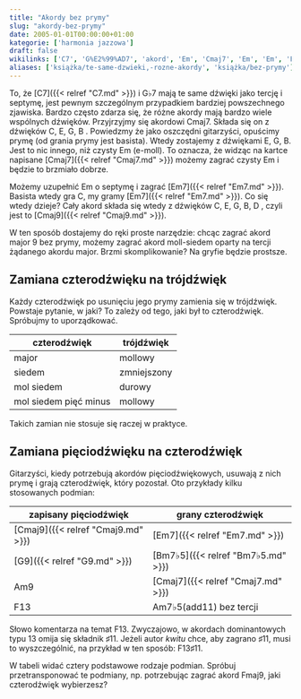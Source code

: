 ```yaml
---
title: "Akordy bez prymy"
slug: "akordy-bez-prymy"
date: 2005-01-01T00:00:00+01:00
kategorie: ['harmonia jazzowa']
draft: false
wikilinks: ['C7', 'G%E2%99%AD7', 'akord', 'Em', 'Cmaj7', 'Em', 'Em', 'Em7', 'Em7', 'akord', 'Cmaj9', 'gryf', 'czterod%C5%BAwi%C4%99k', 'tr%C3%B3jd%C5%BAwi%C4%99k', 'pi%C4%99ciod%C5%BAwi%C4%99k', 'czterod%C5%BAwi%C4%99k', 'Cmaj9', 'Em7', 'G9', 'Bm7%E2%99%AD5', 'Am9', 'Cmaj7', 'F13', 'Am7%E2%99%AD5(add11)', 'F13', 'dominanta', 'F13%E2%99%AF11', 'Fmaj9']
aliases: ['książka/te-same-dzwieki,-rozne-akordy', 'książka/bez-prymy']
---
```

To, że [C7]({{< relref "C7.md" >}}) i G♭7<!-- link nie odnosił się do niczego --> mają te same dźwięki
jako tercję i septymę, jest pewnym szczególnym przypadkiem bardziej
powszechnego zjawiska. Bardzo często zdarza się, że różne
akordy<!-- link nie odnosił się do niczego --> mają bardzo wiele wspólnych dźwięków.
Przyjrzyjmy się akordowi Cmaj7. Składa się on z dźwięków C, E, G, B .
Powiedzmy że jako oszczędni gitarzyści, opuścimy prymę (od grania prymy
jest basista). Wtedy zostajemy z dźwiękami E, G, B. Jest to nic innego,
niż czysty Em<!-- link nie odnosił się do niczego --> (e-moll). To oznacza, że widząc na kartce
napisane [Cmaj7]({{< relref "Cmaj7.md" >}}) możemy zagrać czysty
Em<!-- link nie odnosił się do niczego --> i będzie to brzmiało dobrze.

Możemy uzupełnić Em<!-- link nie odnosił się do niczego --> o septymę i zagrać
[Em7]({{< relref "Em7.md" >}}). Basista wtedy gra C, my gramy
[Em7]({{< relref "Em7.md" >}}). Co się wtedy dzieje? Cały
akord<!-- link nie odnosił się do niczego --> składa się wtedy z dźwięków C, E, G, B, D ,
czyli jest to [Cmaj9]({{< relref "Cmaj9.md" >}}).

W ten sposób dostajemy do ręki proste narzędzie: chcąc zagrać akord
major 9 bez prymy, możemy zagrać akord moll-siedem oparty na tercji
żądanego akordu major. Brzmi skomplikowanie? Na
gryfie<!-- link nie odnosił się do niczego --> będzie prostsze.

## Zamiana czterodźwięku na trójdźwięk

Każdy czterodźwięk<!-- link nie odnosił się do niczego --> po usunięciu jego prymy
zamienia się w trójdźwięk<!-- link nie odnosił się do niczego -->. Powstaje pytanie, w
jaki? To zależy od tego, jaki był to czterodźwięk. Spróbujmy to
uporządkować.

| czterodźwięk          | trójdźwięk  |
| --------------------- | ----------- |
| major                 | mollowy     |
| siedem                | zmniejszony |
| mol siedem            | durowy      |
| mol siedem pięć minus | mollowy     |

Takich zamian nie stosuje się raczej w praktyce.

## Zamiana pięciodźwięku na czterodźwięk

Gitarzyści, kiedy potrzebują akordów
pięciodźwiękowych<!-- link nie odnosił się do niczego -->, usuwają z nich prymę
i grają czterodźwięk<!-- link nie odnosił się do niczego -->, który pozostał. Oto
przykłady kilku stosowanych podmian:

| zapisany pięciodźwięk     | grany czterodźwięk                                   |
| ------------------------- | ---------------------------------------------------- |
| [Cmaj9]({{< relref "Cmaj9.md" >}}) | [Em7]({{< relref "Em7.md" >}})                                |
| [G9]({{< relref "G9.md" >}})       | [Bm7♭5]({{< relref "Bm7♭5.md" >}})                            |
| Am9<!-- link nie odnosił się do niczego -->     | [Cmaj7]({{< relref "Cmaj7.md" >}})                            |
| F13<!-- link nie odnosił się do niczego -->     | Am7♭5(add11)<!-- link nie odnosił się do niczego --> bez tercji |

Słowo komentarza na temat F13<!-- link nie odnosił się do niczego -->. Zwyczajowo, w akordach
dominantowych<!-- link nie odnosił się do niczego --> typu 13 omija się składnik ♯11.
Jeżeli autor *kwitu* chce, aby zagrano ♯11, musi to wyszczególnić, na
przykład w ten sposób: F13♯11<!-- link nie odnosił się do niczego -->.

W tabeli widać cztery podstawowe rodzaje podmian. Spróbuj
przetransponować te podmiany, np. potrzebując zagrać akord
Fmaj9<!-- link nie odnosił się do niczego -->, jaki czterodźwięk wybierzesz?

